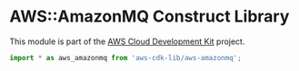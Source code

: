 # AWS::AmazonMQ Construct Library


This module is part of the [AWS Cloud Development Kit](https://github.com/aws/aws-cdk) project.

```ts nofixture
import * as aws_amazonmq from 'aws-cdk-lib/aws-amazonmq';
```
